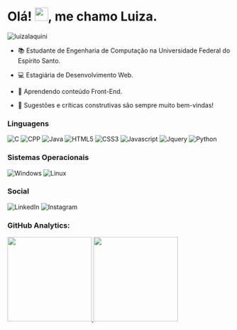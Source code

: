 <h1>Olá! <img src="https://raw.githubusercontent.com/kaueMarques/kaueMarques/master/hi.gif" width="30px">, me chamo Luiza.</h1>

 <p align="left"> <img src="https://komarev.com/ghpvc/?username=luizalaquini&style=flat-square&color=blueviolet" alt="luizalaquini" /> </p>

 - 📚 Estudante de Engenharia de Computação na Universidade Federal do Espírito Santo.

 - 💻 Estagiária de Desenvolvimento Web.

 - 🌱 Aprendendo conteúdo Front-End.

 - 💬 Sugestões e críticas construtivas são sempre muito bem-vindas!

 ### Linguagens
 ![C](https://img.shields.io/badge/C-00599C?style=for-the-badge&logo=c&logoColor=white)
 ![CPP](https://img.shields.io/badge/C%2B%2B-00599C?style=for-the-badge&logo=c%2B%2B&logoColor=white)
 ![Java](https://img.shields.io/badge/Java-DC322F?style=for-the-badge&logo=java&logoColor=white)
 ![HTML5](https://img.shields.io/badge/HTML5-E34F26?style=for-the-badge&logo=html5&logoColor=white)
 ![CSS3](https://img.shields.io/badge/CSS3-1572B6?style=for-the-badge&logo=css3&logoColor=white)
 ![Javascript](https://img.shields.io/badge/JavaScript-F7DF1E?style=for-the-badge&logo=javascript&logoColor=black)
 ![Jquery](https://img.shields.io/badge/jQuery-0769AD?style=for-the-badge&logo=jquery&logoColor=white)
 ![Python](https://img.shields.io/badge/Python-3776AB?style=for-the-badge&logo=python&logoColor=white)

 ### Sistemas Operacionais
 ![Windows](https://img.shields.io/badge/Windows-017AD7?style=for-the-badge&logo=windows&logoColor=white)
 ![Linux](https://img.shields.io/badge/Linux-E34F26?style=for-the-badge&logo=linux&logoColor=black)

 ### Social
 ![LinkedIn](https://img.shields.io/badge/LinkedIn-0077B5?style=for-the-badge&logo=linkedin&logoColor=white)
 ![Instagram](https://img.shields.io/badge/Instagram-E4405F?style=for-the-badge&logo=instagram&logoColor=white) 

 ### GitHub Analytics:

<p align="left">
    <a href="https://github.com/luizalaquini">
    <img height="190em" src="https://github-readme-stats.vercel.app/api?  username=luizalaquini&layout=compact&show_icons=true&theme=tokyonight&include_all_commits=true&count_private=true"/>
    <img height="190em" src="https://github-readme-stats.vercel.app/api/top-langs/?username=luizalaquini&layout=compact&langs_count=7&theme=tokyonight"/>
  </a>
</p>
